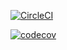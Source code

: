 [![CircleCI](https://circleci.com/gh/sabaxus/recipe-mongodb/tree/master.svg?style=svg)](https://circleci.com/gh/sabaxus/recipe-mongodb/tree/master)

[![codecov](https://codecov.io/gh/sabaxus/recipe-mongodb/branch/master/graph/badge.svg?token=0DNTKZSIM0)](https://codecov.io/gh/sabaxus/recipe-mongodb)
